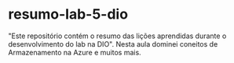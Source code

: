 # resumo-lab-5-dio
"Este repositório contém o resumo das lições aprendidas durante o desenvolvimento do lab na DIO".
Nesta aula dominei coneitos de Armazenamento na Azure e muitos mais.
